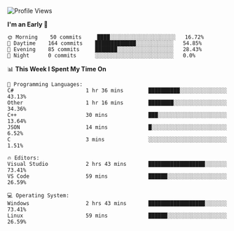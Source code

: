 <!--START_SECTION:waka-->
![Profile Views](http://img.shields.io/badge/Profile%20Views-42-blue)

**I'm an Early 🐤** 

```text
🌞 Morning    50 commits     ████░░░░░░░░░░░░░░░░░░░░░   16.72% 
🌆 Daytime    164 commits    █████████████░░░░░░░░░░░░   54.85% 
🌃 Evening    85 commits     ███████░░░░░░░░░░░░░░░░░░   28.43% 
🌙 Night      0 commits      ░░░░░░░░░░░░░░░░░░░░░░░░░   0.0%

```


📊 **This Week I Spent My Time On** 

```text
💬 Programming Languages: 
C#                       1 hr 36 mins        ██████████░░░░░░░░░░░░░░░   43.13% 
Other                    1 hr 16 mins        ████████░░░░░░░░░░░░░░░░░   34.36% 
C++                      30 mins             ███░░░░░░░░░░░░░░░░░░░░░░   13.64% 
JSON                     14 mins             █░░░░░░░░░░░░░░░░░░░░░░░░   6.52% 
C                        3 mins              ░░░░░░░░░░░░░░░░░░░░░░░░░   1.51%

🔥 Editors: 
Visual Studio            2 hrs 43 mins       ██████████████████░░░░░░░   73.41% 
VS Code                  59 mins             ██████░░░░░░░░░░░░░░░░░░░   26.59%

💻 Operating System: 
Windows                  2 hrs 43 mins       ██████████████████░░░░░░░   73.41% 
Linux                    59 mins             ██████░░░░░░░░░░░░░░░░░░░   26.59%

```


<!--END_SECTION:waka-->
